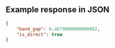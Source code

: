 

## Example response in JSON

```json
{
    "band_gap": 0.4679000000000002,
    "is_direct": true
}
```

